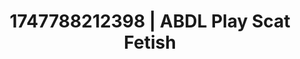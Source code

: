 ---
categories:
- Mutual desire
- Nerdy seduction
- Immersive erotica
- Satin sheets
- Candlelit scenes
image: /assets/images/1747788212398.jpg
layout: post
seo:
  description: Featured content with artistic ABDL Play, Scat Fetish. HD images available.
  keywords: ABDL Play, Scat Fetish
  og_image: /assets/images/1747788212398.jpg
  schema_type: VisualArtwork
tags:
- ABDL Play
- Scat Fetish
- '#1747788212398'
title: 1747788212398 | ABDL Play Scat Fetish
---